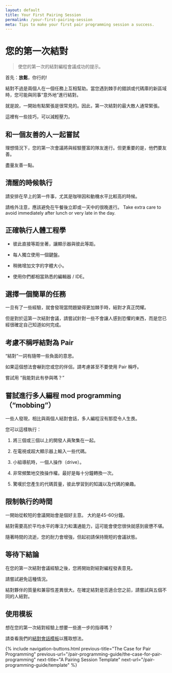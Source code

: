 ```yaml
---
layout: default
title: Your First Pairing Session
permalink: /your-first-pairing-session
meta: Tips to make your first pair programming session a success.
---
```



# 您的第一次結對
<!-- # Your First Pairing Session -->
> 使您的第一次的結對編程會議成功的提示。
<!-- Tips to make your first pair programming session a success. -->

首先：**放鬆**，你行的!
<!-- First: **relax**. You got this. -->



結對不過是兩個人在一個任務上互相幫助。當您遇到棘手的錯誤或代碼庫的新區域時，您可能與同事“意外地”進行結對。
<!-- Pairing is nothing more than two people helping each other on a task. You've probably "accidentally" paired with a colleague when facing a tricky bug or new area of the codebase. -->

就是說，一開始有點緊張是很常見的。因此，第一次結對的最大敵人通常緊張。
<!-- That said, it's common to be a bit nervous in the beginning. Thus, the biggest enemy of your first pairing session is usually nerves. -->


這裡有一些技巧，可以減輕壓力。
<!-- Here are some tips to keep things low-stress. -->



## 和一個友善的人一起嘗試

<!-- ## Try it with someone nice -->

理想情況下，您的第一次會議將與經驗豐富的隊友進行。但更重要的是，他們要友善。
<!-- Ideally, your first session will take place with an experienced pair. But it's even more important that they be kind. -->

盡量友善一點。
<!-- Optimize for nice. -->


## 清醒的時候執行
<!-- ## Do it when you're fresh -->

請安排在早上的第一件事，尤其是咖啡因和動機水平比較高的時候。
<!-- Shoot for first thing in the morning, when caffeine and motivation levels are high. -->

請格外注意，應該避免在午餐後立即或一天中的很晚進行。
Take extra care to avoid immediately after lunch or very late in the day.

## 正確執行人體工程學
<!-- ## Get the ergonomics right -->

- 彼此直接等距坐著，讓顯示器與彼此等距。
<!-- - Sit directly next to each other, with the monitor equidistant between you. -->
- 每人獨立使用一個鍵盤。
<!-- - Plug in one keyboard per person. -->
- 稍微增加文字的字體大小。
<!-- - Bump up the text size a little. -->
- 使用你們都相當熟悉的編輯器 / IDE。
<!-- - Use an editor/IDE that you both know reasonably well. -->


## 選擇一個簡單的任務
<!-- ## Pick an easy task -->
一旦有了一些經驗，就會發現當問題變得更加棘手時，結對才真正閃耀。
<!-- Once you've got some experience under your belt, you'll find that pairing truly shines when the problems get harder. -->

但是對於這第一次結對會議，請嘗試針對一些不會讓人感到恐懼的東西，而是您已經很確定自己知道如何完成。
<!-- But for this first session, try to pair on something that doesn't feel intimidating. Something you're already pretty sure you know how to accomplish is good. -->


## 考慮不稱呼結對為 Pair
<!-- ## Maybe don't call it pairing -->

“結對”一詞有隨帶一些負面的意思。
<!-- The word "pairing" carries some baggage with it. -->

如果這個想法會嚇到您或您的伴侶，請考慮甚至不要使用 Pair 稱呼。
<!-- If the idea intimidates you or your partner, consider not even using the p-word. -->

嘗試用 “我能對此有參與嗎？” 
<!-- Try "can I get a second set of eyes on this?" -->


## 嘗試進行多人編程 mod programming（“mobbing”）
<!-- ## Try mob programming ("mobbing") -->


一些人發現，相比與兩個人結對會話，多人編程沒有那麼令人生畏。
<!-- Some folks find mob programming less intimidating than a two-person pairing session. -->


您可以這樣執行：
<!-- Here's what you do: -->

1. 將三個或三個以上的開發人員聚集在一起。
<!-- 1. Get a group of three or more devs together. -->
2. 在電視或超大顯示器上輸入一些代碼。
<!-- 2. Put some code up on a TV or very large monitor. -->
3. 小組導航時，一個人操作（drive）。
<!-- 3. One person drives while the group navigates. -->
4. 非常頻繁地交換操作權。最好是每十分鐘轉換一次。
<!-- 4. Switch drivers very frequently. Every ten minutes is good. -->
5. 驚嘆於您產生的代碼質量，彼此學習到的知識以及代碼的樂趣。
<!-- 5. Marvel at the quality of code you produced, how much you learned from each other, and how much fun it was. -->


## 限制執行的時間
<!-- ## Timebox it -->


一開始從較短的會議開始會是個好主意。 大約是45-60分鐘。
<!-- It's a good idea to start with shorter sessions. 45-60 minutes is about right. -->


結對需要高於平均水平的專注力和溝通能力，這可能會使您很快就感到疲憊不堪。
<!-- Pairing requires above-average focus and communication, which can wear you out surprisingly quickly. -->


隨著時間的流逝，您的耐力會增強，但起初請保持簡短的會議狀態。
<!-- With time, your stamina will grow, but keep your sessions short at first. -->


## 等待下結論
<!-- ## Wait to draw conclusions -->



在您的第一次結對會議經驗之後，您將開始對結對編程發表意見。
<!-- after your first session, you'll begin to form an opinion about pair programming.  -->



請嘗試避免這種情況。
<!-- try to avoid this. -->

結對夥伴的質量和兼容性差異很大。在確定結對是否適合您之前，請嘗試與五個不同的人結對。
<!-- pairing partners vary widely in quality and compatibility. try to pair with five different people before you decide if pairing is right for you. -->




## 使用模板 
<!-- ## use a template -->

想在您的第一次結對經驗上想要一些進一步的指導嗎？
<!-- want some further guidance on your first session? -->

請查看我們的[結對會話模板](03-a-pairing-session-template.md)以獲取想法。
<!-- Check out our [pairing session template](a-pairing-session-template.md) for ideas. -->


{% 
include navigation-buttons.html 
previous-title="The Case for Pair Programming" 
previous-url="/pair-programming-guide/the-case-for-pair-programming"
next-title="A Pairing Session Template"
next-url="/pair-programming-guide/template"
%}